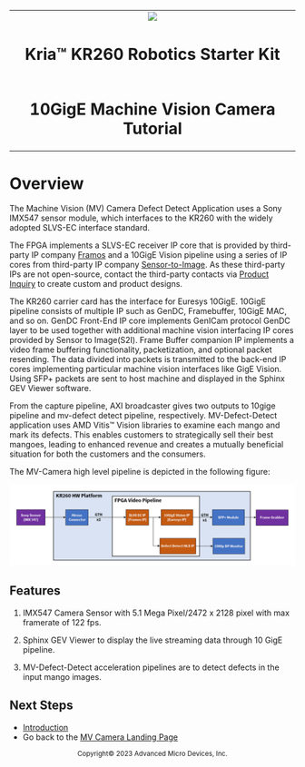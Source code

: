 <table>
 <tr>
   <td align="center"><img src="https://www.xilinx.com/content/dam/xilinx/imgs/press/media-kits/corporate/xilinx-logo.png" width="30%"/><h1>Kria&trade; KR260 Robotics Starter Kit</h1>
   </td>
 </tr>
 <tr>
 <td align="center"><h1>10GigE Machine Vision Camera Tutorial</h1>
 
 </td>
 </tr>
</table>

# Overview

The Machine Vision (MV) Camera Defect Detect Application uses a Sony IMX547 sensor module, which interfaces to the KR260 with the widely adopted SLVS-EC interface standard.

The FPGA implements a SLVS-EC receiver IP core that is provided by third-party IP company [Framos](https://www.framos.com/framos-slvs-ec-rx-ip-core) and a 10GigE Vision pipeline using a series of IP cores from third-party IP company [Sensor-to-Image](https://www.euresys.com/en/Products/IP-Cores/Vision-Standard-IP-Cores-for-FPGA/GigE-Vision-IP-Core-(2)). As these third-party IPs are not open-source, contact the third-party contacts via [Product Inquiry](https://www.xilinx.com/products/app-store/kria/10gige-vision-camera/product-inquiry.html) to create custom and product designs.

The KR260 carrier card has the interface for Euresys 10GigE. 10GigE pipeline consists of multiple IP such as GenDC, Framebuffer, 10GigE MAC, and so on. GenDC Front-End IP core implements GenICam protocol GenDC layer to be used together with additional machine vision interfacing IP cores provided by Sensor to Image(S2I). Frame Buffer companion IP implements a video frame buffering functionality, packetization, and optional packet resending. The data divided into packets is transmitted to the back-end IP cores implementing particular machine vision interfaces like GigE Vision. Using SFP+ packets are sent to host machine and displayed in the Sphinx GEV Viewer software.

From the capture pipeline, AXI broadcaster gives two outputs to 10gige pipeline and mv-defect detect pipeline, respectively.
MV-Defect-Detect application uses AMD Vitis&trade; Vision libraries to examine each mango and mark its defects. This enables customers to strategically sell their best mangoes, leading to enhanced revenue and creates a mutually beneficial situation for both the customers and the consumers.

The MV-Camera high level pipeline is depicted in the following figure:

![KR260 Overview Diagram](media/Overview_diagram.PNG)

## Features

1) IMX547 Camera Sensor with 5.1 Mega Pixel/2472 x 2128 pixel with max framerate of 122 fps.

2) Sphinx GEV Viewer to display the live streaming data through 10 GigE pipeline.

3) MV-Defect-Detect acceleration pipelines are to detect defects in the input mango images.

## Next Steps

* [Introduction](introduction.md)
* Go back to the [MV Camera Landing Page](../10gige_vision_camera_landing)

<!---

Licensed under the Apache License, Version 2.0 (the "License"); you may not use this file except in compliance with the License.

You may obtain a copy of the License at http://www.apache.org/licenses/LICENSE-2.0.

Unless required by applicable law or agreed to in writing, software distributed under the License is distributed on an "AS IS" BASIS, WITHOUT WARRANTIES OR CONDITIONS OF ANY KIND, either express or implied. See the License for the specific language governing permissions and limitations under the License.

-->
<p align="center"><sup>Copyright&copy; 2023 Advanced Micro Devices, Inc.</sup></p>
